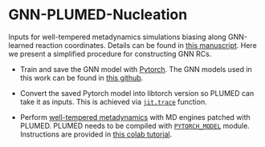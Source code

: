 # GNN-PLUMED-Nucleation

Inputs for well-tempered metadynamics simulations biasing along GNN-learned reaction coordinates. Details can be found in [this manuscript](http://arxiv.org/abs/2310.07927). Here we present a simplified procedure for constructing GNN RCs.

- Train and save the GNN model with [Pytorch](https://pytorch.org/). The GNN models used in this work can be found in [this github](https://github.com/mys007/ecc/tree/release).

- Convert the saved Pytorch model into libtorch version so PLUMED can take it as inputs. This is achieved via [```jit.trace```](https://pytorch.org/docs/stable/jit.html#) function.

- Perform [well-tempered metadynamics](https://journals.aps.org/prl/abstract/10.1103/PhysRevLett.100.020603) with MD engines patched with PLUMED. PLUMED needs to be compiled with [`PYTORCH_MODEL`](https://mlcolvar.readthedocs.io/en/latest/plumed.html) module. Instructions are provided in [this colab tutorial](https://colab.research.google.com/drive/1dG0ohT75R-UZAFMf_cbYPNQwBaOsVaAA).
